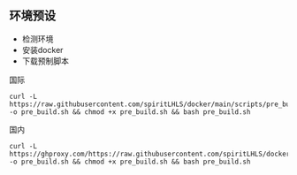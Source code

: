 ## 环境预设

- 检测环境
- 安装docker
- 下载预制脚本

国际

```shell
curl -L https://raw.githubusercontent.com/spiritLHLS/docker/main/scripts/pre_build.sh -o pre_build.sh && chmod +x pre_build.sh && bash pre_build.sh
```

国内

```shell
curl -L https://ghproxy.com/https://raw.githubusercontent.com/spiritLHLS/docker/main/scripts/pre_build.sh -o pre_build.sh && chmod +x pre_build.sh && bash pre_build.sh
```